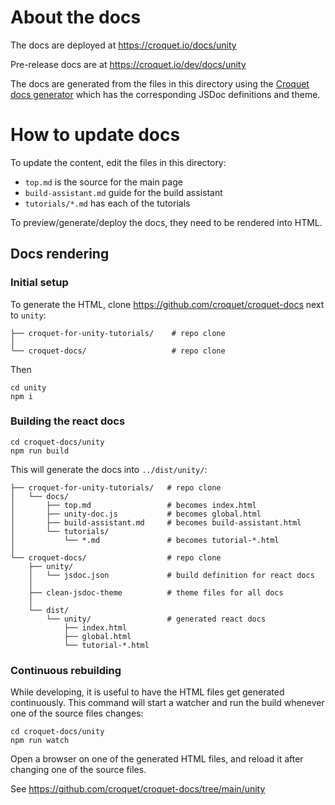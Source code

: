 # About the docs

The docs are deployed at https://croquet.io/docs/unity

Pre-release docs are at https://croquet.io/dev/docs/unity

The docs are generated from the files in this directory using the [Croquet docs generator](https://github.com/croquet/croquet-docs) which has the corresponding JSDoc definitions and theme.

# How to update docs

To update the content, edit the files in this directory:

* `top.md` is the source for the main page
* `build-assistant.md` guide for the build assistant
* `tutorials/*.md` has each of the tutorials

To preview/generate/deploy the docs, they need to be rendered into HTML.

## Docs rendering

### Initial setup

To generate the HTML, clone https://github.com/croquet/croquet-docs next to `unity`:

    ├── croquet-for-unity-tutorials/    # repo clone
    │
    └── croquet-docs/                   # repo clone

Then

    cd unity
    npm i

### Building the react docs

    cd croquet-docs/unity
    npm run build

This will generate the docs into `../dist/unity/`:

    ├── croquet-for-unity-tutorials/   # repo clone
    │   └── docs/
    │       ├── top.md                 # becomes index.html
    │       ├── unity-doc.js           # becomes global.html
    │       ├── build-assistant.md     # becomes build-assistant.html
    │       └── tutorials/
    │           └── *.md               # becomes tutorial-*.html
    │
    └── croquet-docs/                  # repo clone
        ├── unity/
        │   └── jsdoc.json             # build definition for react docs
        │
        ├── clean-jsdoc-theme          # theme files for all docs
        │
        └── dist/
            └── unity/                 # generated react docs
                ├── index.html
                ├── global.html
                └── tutorial-*.html

### Continuous rebuilding

While developing, it is useful to have the HTML files get generated continuously. This command will start a watcher and run the build whenever one of the source files changes:

    cd croquet-docs/unity
    npm run watch

Open a browser on one of the generated HTML files, and reload it after changing one of the source files.

See https://github.com/croquet/croquet-docs/tree/main/unity